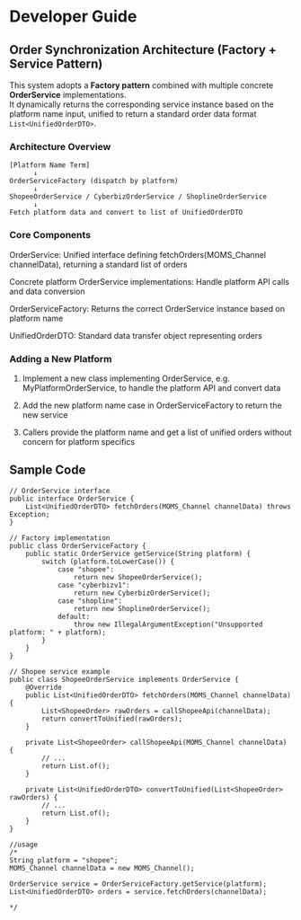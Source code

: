 # Developer Guide

## Order Synchronization Architecture (Factory + Service Pattern)

This system adopts a **Factory pattern** combined with multiple concrete **OrderService** implementations.  
It dynamically returns the corresponding service instance based on the platform name input, unified to return a standard order data format `List<UnifiedOrderDTO>`.

### Architecture Overview

```text
[Platform Name Term]
      ↓
OrderServiceFactory (dispatch by platform)
      ↓
ShopeeOrderService / CyberbizOrderService / ShoplineOrderService
      ↓
Fetch platform data and convert to list of UnifiedOrderDTO
```

### Core Components

OrderService: Unified interface defining fetchOrders(MOMS_Channel channelData), returning a standard list of orders

Concrete platform OrderService implementations: Handle platform API calls and data conversion

OrderServiceFactory: Returns the correct OrderService instance based on platform name

UnifiedOrderDTO: Standard data transfer object representing orders

### Adding a New Platform

1. Implement a new class implementing OrderService, e.g. MyPlatformOrderService, to handle the platform API and convert data

2. Add the new platform name case in OrderServiceFactory to return the new service

3. Callers provide the platform name and get a list of unified orders without concern for platform specifics

## Sample Code
```java!
// OrderService interface
public interface OrderService {
    List<UnifiedOrderDTO> fetchOrders(MOMS_Channel channelData) throws Exception;
}

// Factory implementation
public class OrderServiceFactory {
    public static OrderService getService(String platform) {
        switch (platform.toLowerCase()) {
            case "shopee":
                return new ShopeeOrderService();
            case "cyberbizv1":
                return new CyberbizOrderService();
            case "shopline":
                return new ShoplineOrderService();
            default:
                throw new IllegalArgumentException("Unsupported platform: " + platform);
        }
    }
}

// Shopee service example
public class ShopeeOrderService implements OrderService {
    @Override
    public List<UnifiedOrderDTO> fetchOrders(MOMS_Channel channelData) {
        List<ShopeeOrder> rawOrders = callShopeeApi(channelData);
        return convertToUnified(rawOrders);
    }
    
    private List<ShopeeOrder> callShopeeApi(MOMS_Channel channelData) {
        // ...
        return List.of();
    }
    
    private List<UnifiedOrderDTO> convertToUnified(List<ShopeeOrder> rawOrders) {
        // ...
        return List.of();
    }
}

//usage
/*
String platform = "shopee";
MOMS_Channel channelData = new MOMS_Channel();

OrderService service = OrderServiceFactory.getService(platform);
List<UnifiedOrderDTO> orders = service.fetchOrders(channelData);

*/
```
